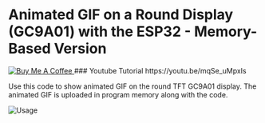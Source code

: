 # Animated GIF on a Round Display (GC9A01) with the ESP32 - Memory-Based Version
<a href="https://www.buymeacoffee.com/thelastoutpostworkshop" target="_blank">
    <img src="https://www.buymeacoffee.com/assets/img/custom_images/orange_img.png" alt="Buy Me A Coffee">
</a>
### Youtube Tutorial
https://youtu.be/mqSe_uMpxIs

Use this code to show animated GIF on the round TFT GC9A01 display.
The animated GIF is uploaded in program memory along with the code.

![Usage](https://github.com/thelastoutpostworkshop/animated_gif_memory/blob/main/images/doc/Animated%20GIF.png)